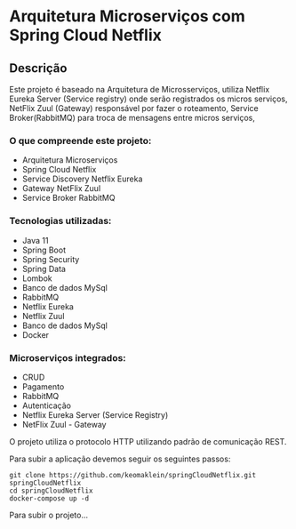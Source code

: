 # Arquitetura Microserviços com Spring Cloud Netflix

## Descrição

Este projeto é baseado na Arquitetura de Microsserviços, utiliza Netflix Eureka Server (Service registry) onde serão registrados os micros serviços, NetFlix Zuul (Gateway) responsável por fazer o roteamento, Service Broker(RabbitMQ) para troca de mensagens entre micros serviços,

### O que compreende este projeto:
- Arquitetura Microserviços
- Spring Cloud Netflix
- Service Discovery Netflix Eureka
- Gateway NetFlix Zuul
- Service Broker RabbitMQ
  
### Tecnologias utilizadas:
- Java 11
- Spring Boot
- Spring Security
- Spring Data
- Lombok
- Banco de dados MySql
- RabbitMQ
- Netflix Eureka
- Netflix Zuul
- Banco de dados MySql
- Docker

### Microserviços integrados:
- CRUD
- Pagamento
- RabbitMQ
- Autenticação
- Netflix Eureka Server (Service Registry)
- NetFlix Zuul - Gateway

O projeto utiliza o protocolo HTTP utilizando padrão de comunicação REST.

Para subir a aplicação devemos seguir os seguintes passos:
 ```console
git clone https://github.com/keomaklein/springCloudNetflix.git springCloudNetflix
cd springCloudNetflix
docker-compose up -d
 ```

 Para subir o projeto...